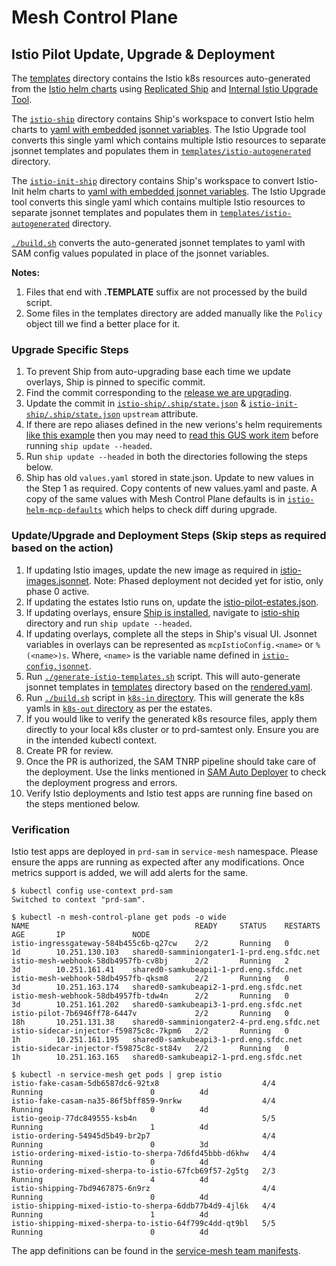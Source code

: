 # Mesh Control Plane
## Istio Pilot Update, Upgrade & Deployment 
The [templates](./templates) directory contains the Istio k8s resources auto-generated from the [Istio helm charts](https://github.com/istio/istio/tree/master/install/kubernetes/helm/istio) using [Replicated Ship](https://github.com/replicatedhq/ship) and [Internal Istio Upgrade Tool](https://git.soma.salesforce.com/servicemesh/istio-upgrade). 

The [`istio-ship`](./istio-ship) directory contains Ship's workspace to convert Istio helm charts to [yaml with embedded jsonnet variables](./istio-ship/rendered.yaml). The Istio Upgrade tool converts this single yaml which contains multiple Istio resources to separate jsonnet templates and populates them in [`templates/istio-autogenerated`](./templates/istio-autogenerated) directory.

The [`istio-init-ship`](./istio-init-ship) directory contains Ship's workspace to convert Istio-Init helm charts to [yaml with embedded jsonnet variables](./istio-init-ship/rendered.yaml). The Istio Upgrade tool converts this single yaml which contains multiple Istio resources to separate jsonnet templates and populates them in [`templates/istio-autogenerated`](./templates/istio-init-autogenerated) directory.

[`./build.sh`](../build.sh) converts the auto-generated jsonnet templates to yaml with SAM config values populated in place of the jsonnet variables.

**Notes:**
1. Files that end with **.TEMPLATE** suffix are not processed by the build script.
1. Some files in the templates directory are added manually like the `Policy` object till we find a better place for it.

### Upgrade Specific Steps
1. To prevent Ship from auto-upgrading base each time we update overlays, Ship is pinned to specific commit.
1. Find the commit corresponding to the [release we are upgrading](https://github.com/istio/istio/releases/).
1. Update the commit in [`istio-ship/.ship/state.json`](istio-ship/.ship/state.json) & [`istio-init-ship/.ship/state.json`](istio-init-ship/.ship/state.json) `upstream` attribute.
1. If there are repo aliases defined in the new verions's helm requirements 
[like this example](https://github.com/istio/istio/blob/1.1.0-snapshot.6/install/kubernetes/helm/istio/requirements.yaml#L64) 
then you may need to [read this GUS work item](https://gus.lightning.force.com/lightning/r/ADM_Work__c/a07B0000005zh55IAA/view) 
before running `ship update --headed`.
1. Run `ship update --headed` in both the directories following the steps below.
1. Ship has old `values.yaml` stored in state.json. Update to new values in the Step 1 as required. Copy contents of new values.yaml and paste. 
A copy of the same values with Mesh Control Plane defaults is in [`istio-helm-mcp-defaults`](./istio-helm-mcp-defaults) which helps to check diff during upgrade.

### Update/Upgrade and Deployment Steps (Skip steps as required based on the action)
1. If updating Istio images, update the new image as required in [istio-images.jsonnet](./istio-images.jsonnet). Note: Phased deployment not decided yet for istio, only phase 0 active.
1. If updating the estates Istio runs on, update the [istio-pilot-estates.json](./istio-pilot-estates.json).
1. If updating overlays, ensure [Ship is installed](https://github.com/replicatedhq/ship#installation), navigate to [istio-ship](./istio-ship) directory and run `ship update --headed`.
1. If updating overlays, complete all the steps in Ship's visual UI. Jsonnet variables in overlays can be represented as `mcpIstioConfig.<name>` or `%(<name>)s`. Where, `<name>` is the variable name defined in [`istio-config.jsonnet`](./istio-config.jsonnet).
1. Run [`./generate-istio-templates.sh`](./generate-istio-templates.sh) script. This will auto-generate jsonnet templates in [templates](./templates) directory based on the [rendered.yaml](./istio-ship/rendered.yaml).
1. Run [`./build.sh`](../build.sh) script in [`k8s-in` directory](../). This will generate the k8s yamls in [`k8s-out` directory](../../k8s-out) as per the estates.
1. If you would like to verify the generated k8s resource files, apply them directly to your local k8s cluster or to prd-samtest only. Ensure you are in the intended kubectl context.
1. Create PR for review.
1. Once the PR is authorized, the SAM TNRP pipeline should take care of the deployment. Use the links mentioned in [SAM Auto Deployer](https://git.soma.salesforce.com/sam/sam/wiki/Debugging-SAM-Auto-Deployer) to check the deployment progress and errors.
1. Verify Istio deployments and Istio test apps are running fine based on the steps mentioned below.

### Verification
Istio test apps are deployed in `prd-sam` in `service-mesh` namespace. Please ensure the apps are running as expected after any modifications. Once metrics support is added, we will add alerts for the same.
```
$ kubectl config use-context prd-sam
Switched to context "prd-sam".

$ kubectl -n mesh-control-plane get pods -o wide
NAME                                     READY     STATUS    RESTARTS   AGE       IP               NODE
istio-ingressgateway-584b455c6b-q27cw    2/2       Running   0          1d        10.251.130.103   shared0-samminiongater1-1-prd.eng.sfdc.net
istio-mesh-webhook-58db4957fb-cv8bj      2/2       Running   2          3d        10.251.161.41    shared0-samkubeapi1-1-prd.eng.sfdc.net
istio-mesh-webhook-58db4957fb-qksm8      2/2       Running   0          3d        10.251.163.174   shared0-samkubeapi2-1-prd.eng.sfdc.net
istio-mesh-webhook-58db4957fb-tdw4n      2/2       Running   0          3d        10.251.161.202   shared0-samkubeapi3-1-prd.eng.sfdc.net
istio-pilot-7b6946ff78-6447v             2/2       Running   0          18h       10.251.131.38    shared0-samminiongater2-4-prd.eng.sfdc.net
istio-sidecar-injector-f59875c8c-7kpm6   2/2       Running   0          1h        10.251.161.195   shared0-samkubeapi3-1-prd.eng.sfdc.net
istio-sidecar-injector-f59875c8c-st84v   2/2       Running   0          1h        10.251.163.165   shared0-samkubeapi2-1-prd.eng.sfdc.net

$ kubectl -n service-mesh get pods | grep istio
istio-fake-casam-5db6587dc6-92tx8                       4/4       Running                        0          4d
istio-fake-casam-na35-86f5bff859-9nrkw                  4/4       Running                        0          4d
istio-geoip-77dc849555-ksb4n                            5/5       Running                        1          4d
istio-ordering-54945d5b49-br2p7                         4/4       Running                        0          3d
istio-ordering-mixed-istio-to-sherpa-7d6fd45bbb-d6khw   4/4       Running                        0          4d
istio-ordering-mixed-sherpa-to-istio-67fcb69f57-2g5tg   2/3       Running                        4          4d
istio-shipping-7bd9467875-6n9rz                         4/4       Running                        0          4d
istio-shipping-mixed-istio-to-sherpa-6ddb77b4d9-4jl6k   4/4       Running                        1          4d
istio-shipping-mixed-sherpa-to-istio-64f799c4dd-qt9bl   5/5       Running                        0          4d
```

The app definitions can be found in the [service-mesh team manifests](https://git.soma.salesforce.com/sam/manifests/tree/master/apps/team/service-mesh).